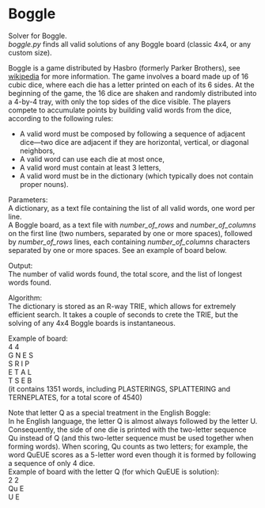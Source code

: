 # Boggle
Solver for Boggle.<br>
<i>boggle.py</i> finds all valid solutions of any Boggle board (classic 4x4, or any custom size).

Boggle is a game distributed by Hasbro (formerly Parker Brothers), see [wikipedia](https://en.wikipedia.org/wiki/Boggle) for more information. The game involves a board made up of 16 cubic dice, where each die has a letter printed on each of its 6 sides. At the beginning of the game, the 16 dice are shaken and randomly distributed into a 4-by-4 tray, with only the top sides of the dice visible. The players compete to accumulate points by building valid words from the dice, according to the following rules:
- A valid word must be composed by following a sequence of adjacent dice—two dice are adjacent if they are horizontal, vertical, or diagonal neighbors,
- A valid word can use each die at most once,
- A valid word must contain at least 3 letters,
- A valid word must be in the dictionary (which typically does not contain proper nouns). 

Parameters:<br>
A dictionary, as a text file containing the list of all valid words, one word per line.<br>
A Boggle board, as a text file with <i>number_of_rows</i> and <i>number_of_columns</i> on the first line (two numbers, separated by one or more spaces), followed by <i>number_of_rows</i> lines, each containing <i>number_of_columns</i> characters separated by one or more spaces. See an example of board below.

Output:<br>
The number of valid words found, the total score, and the list of longest words found.

Algorithm:<br>
The dictionary is stored as an R-way TRIE, which allows for extremely efficient search. It takes a couple of seconds to crete the TRIE, but the solving of any 4x4 Boggle boards is instantaneous.

Example of board:<br>
4 4<br>
G N E S<br>
S R I P<br>
E T A L<br>
T S E B<br>
(it contains 1351 words, including PLASTERINGS, SPLATTERING and TERNEPLATES, for a total score of 4540)

Note that letter Q as a special treatment in the English Boggle:<br>
In he English language, the letter Q is almost always followed by the letter U. Consequently, the side of one die is printed with the two-letter sequence Qu instead of Q (and this two-letter sequence must be used together when forming words). When scoring, Qu counts as two letters; for example, the word QuEUE scores as a 5-letter word even though it is formed by following a sequence of only 4 dice.<br>
Example of board with the letter Q (for which QuEUE is solution):<br>
2 2<br>
Qu E<br>
U  E<br>
